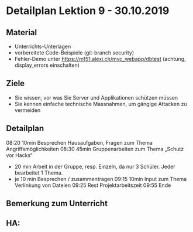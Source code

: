 Detailplan Lektion 9 - 30.10.2019
=================================

Material
--------

* Unterrichts-Unterlagen
* vorbereitete Code-Beispiele (git-branch security)
* Fehler-Demo unter https://m151.alexi.ch/mvc_webapp/dbtest (achtung, display_errors einschalten)

Ziele
-----
* Sie wissen, vor was Sie Server und Applikationen schützen müssen
* Sie kennen einfache technische Massnahmen, um gängige Attacken zu vermeiden

Detailplan
----------

08:20 10min Besprechen Hausaufgaben, Fragen zum Thema Angriffsmöglichkeiten
08:30 45min Gruppenarbeiten zum Thema „Schutz vor Hacks“
- 20 min Arbeit in der Gruppe, resp. Einzeln, da nur 3 Schüler. Jeder bearbeitet 1 Thema.
- je 10 min Besprechen / zusammentragen
09:15 10min Input zum Thema Verlinkung von Dateien
09:25 Rest Projektarbeitszeit
09:55 Ende

Bemerkung zum Unterricht
------------------------


HA:
-----

